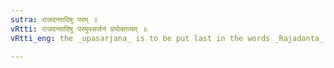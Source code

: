 ```yaml
---
sutra: राजदन्तादिषु परम् ॥
vRtti: राजदन्तादिषु परमुपसर्जनं प्रयोक्तव्यम् ॥
vRtti_eng: the _upasarjana_ is to be put last in the words _Rajadanta_ &c.

---
```

